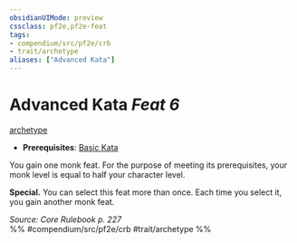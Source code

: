 ```yaml
---
obsidianUIMode: preview
cssclass: pf2e,pf2e-feat
tags:
- compendium/src/pf2e/crb
- trait/archetype
aliases: ["Advanced Kata"]
---
```

# Advanced Kata  *Feat 6*  
[archetype](archetype.md "Archetype Feat Trait")  

- **Prerequisites**: [Basic Kata](basic-kata.md)

You gain one monk feat. For the purpose of meeting its prerequisites, your monk level is equal to half your character level.

**Special.** You can select this feat more than once. Each time you select it, you gain another monk feat.

*Source: Core Rulebook p. 227*  
%% #compendium/src/pf2e/crb #trait/archetype %%